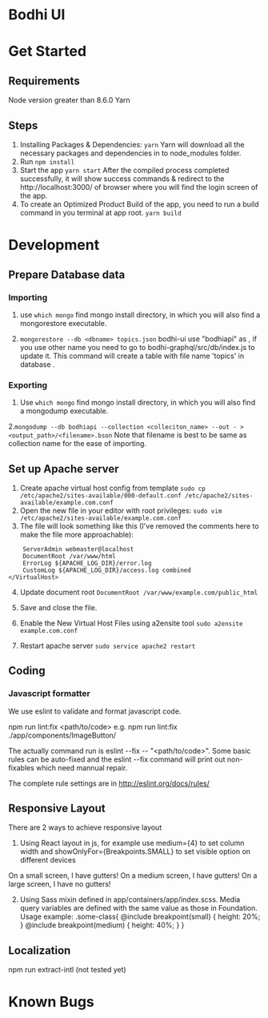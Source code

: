# Bodhi UI

# Get Started

## Requirements
Node version greater than 8.6.0
Yarn

## Steps
1. Installing Packages & Dependencies:
  `yarn`
  Yarn will download all the necessary packages and dependencies in to node_modules folder.
2. Run `npm install`
3. Start the app
  `yarn start`
  After the compiled process completed successfully, it will show success commands & redirect to the http://localhost:3000/ of browser where you will find the login screen of the app.
4. To create an Optimized Product Build of the app, you need to run a build command in you terminal at app root.
  `yarn build`

# Development

## Prepare Database data

### Importing 
1. use `which mongo` find mongo install directory, in which you will also find a mongorestore executable.

2. `mongorestore --db <dbname> topics.json`
  bodhi-ui use "bodhiapi" as <dbname>, if you use other name you need to go to bodhi-graphql/src/db/index.js to update it.
  This command will create a table with file name 'topics' in database <dbname>.

### Exporting
1. Use `which mongo` find mongo install directory, in which you will also find a mongodump executable.

2.`mongodump --db bodhiapi --collection <colleciton_name> --out - > <output_path>/<filename>.bson`
Note that filename is best to be same as collection name for the ease of importing.

## Set up Apache server
1. Create apache virtual host config from template
`sudo cp /etc/apache2/sites-available/000-default.conf /etc/apache2/sites-available/example.com.conf`
2. Open the new file in your editor with root privileges:
`sudo vim /etc/apache2/sites-available/example.com.conf`
3. The file will look something like this (I've removed the comments here to make the file more approachable):
```<VirtualHost *:80>
    ServerAdmin webmaster@localhost
    DocumentRoot /var/www/html
    ErrorLog ${APACHE_LOG_DIR}/error.log
    CustomLog ${APACHE_LOG_DIR}/access.log combined
</VirtualHost>
```
4. Update document root
`DocumentRoot /var/www/example.com/public_html`
5. Save and close the file.

6. Enable the New Virtual Host Files using a2ensite tool 
`sudo a2ensite example.com.conf`

7. Restart apache server
`sudo service apache2 restart`


## Coding

### Javascript formatter
We use eslint to validate and format javascript code.

npm run lint:fix <path/to/code>
e.g. npm run lint:fix ./app/components/ImageButton/

The actually command run is eslint --fix -- "<path/to/code>". Some basic rules can be auto-fixed and the eslint --fix command will print out non-fixables which need mannual repair. 

The complete rule settings are in
http://eslint.org/docs/rules/

## Responsive Layout

There are 2 ways to achieve responsive layout
1. Using React layout in js, for example use medium={4} to set column width and showOnlyFor={Breakpoints.SMALL} to set visible option on different devices
  <Row>
    <Column small={6} medium={4}>
      <Callout color={Colors.SECONDARY}>
        <Block showOnlyFor={Breakpoints.SMALL}>On a small screen, I have gutters!</Block>
        <Block showOnlyFor={Breakpoints.MEDIUM}>On a medium screen, I have gutters!</Block>
        <Block showFor={Breakpoints.LARGE}>On a large screen, I have no gutters!</Block>
      </Callout>
    </Column>
   </Row>

 2. Using Sass mixin defined in app/containers/app/index.scss. Media query variables are defined with the same value as those in Foundation. Usage example:
    .some-class{
     @include breakpoint(small) {
        height: 20%;
    }
     @include breakpoint(medium) {
        height: 40%;
    }
     }

## Localization
npm run extract-intl (not tested yet)

# Known Bugs
